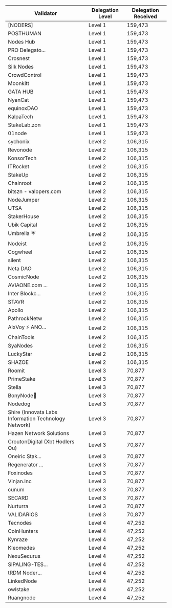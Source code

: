 | Validator                                            | Delegation Level | Delegation Received |
|------------------------------------------------------|------------------|---------------------|
| [NODERS]                                             | Level 1          | 159,473             |
| POSTHUMAN                                            | Level 1          | 159,473             |
| Nodes Hub                                            | Level 1          | 159,473             |
| PRO Delegato...                                      | Level 1          | 159,473             |
| Crosnest                                             | Level 1          | 159,473             |
| Silk Nodes                                           | Level 1          | 159,473             |
| CrowdControl                                         | Level 1          | 159,473             |
| Moonkitt                                             | Level 1          | 159,473             |
| GATA HUB                                             | Level 1          | 159,473             |
| NyanCat                                              | Level 1          | 159,473             |
| equinoxDAO                                           | Level 1          | 159,473             |
| KalpaTech                                            | Level 1          | 159,473             |
| StakeLab.zon                                         | Level 1          | 159,473             |
| 01node                                               | Level 1          | 159,473             |
| sychonix                                             | Level 2          | 106,315             |
| Revonode                                             | Level 2          | 106,315             |
| KonsorTech                                           | Level 2          | 106,315             |
| ITRocket                                             | Level 2          | 106,315             |
| StakeUp                                              | Level 2          | 106,315             |
| Chainroot                                            | Level 2          | 106,315             |
| bitszn - valopers.com                                | Level 2          | 106,315             |
| NodeJumper                                           | Level 2          | 106,315             |
| UTSA                                                 | Level 2          | 106,315             |
| StakerHouse                                          | Level 2          | 106,315             |
| Ubik Capital                                         | Level 2          | 106,315             |
| Umbrella ☔                                           | Level 2          | 106,315             |
| Nodeist                                              | Level 2          | 106,315             |
| Cogwheel                                             | Level 2          | 106,315             |
| silent                                               | Level 2          | 106,315             |
| Neta DAO                                             | Level 2          | 106,315             |
| CosmicNode                                           | Level 2          | 106,315             |
| AVIAONE.com ...                                      | Level 2          | 106,315             |
| Inter Blockc...                                      | Level 2          | 106,315             |
| STAVR                                                | Level 2          | 106,315             |
| Apollo                                               | Level 2          | 106,315             |
| PathrockNetw                                         | Level 2          | 106,315             |
| AlxVoy ⚡ ANO...                                      | Level 2          | 106,315             |
| ChainTools                                           | Level 2          | 106,315             |
| SyaNodes                                             | Level 2          | 106,315             |
| LuckyStar                                            | Level 2          | 106,315             |
| SHAZOE                                               | Level 2          | 106,315             |
| Roomit                                               | Level 3          | 70,877              |
| PrimeStake                                           | Level 3          | 70,877              |
| Stella                                               | Level 3          | 70,877              |
| BonyNode💚                                           | Level 3          | 70,877              |
| Nodedog                                              | Level 3          | 70,877              |
| Shire (Innovata Labs Information Technology Network) | Level 3          | 70,877              |
| Hazen Network Solutions                              | Level 3          | 70,877              |
| CroutonDigital (Xbt Hodlers Ou)                      | Level 3          | 70,877              |
| Oneiric Stak...                                      | Level 3          | 70,877              |
| Regenerator ...                                      | Level 3          | 70,877              |
| Foxinodes                                            | Level 3          | 70,877              |
| Vinjan.Inc                                           | Level 3          | 70,877              |
| cunum                                                | Level 3          | 70,877              |
| SECARD                                               | Level 3          | 70,877              |
| Nurturra                                             | Level 3          | 70,877              |
| VALIDARIOS                                           | Level 3          | 70,877              |
| Tecnodes                                             | Level 4          | 47,252              |
| CoinHunters                                          | Level 4          | 47,252              |
| Kynraze                                              | Level 4          | 47,252              |
| Kleomedes                                            | Level 4          | 47,252              |
| NexuSecurus                                          | Level 4          | 47,252              |
| SIPALING-TES...                                      | Level 4          | 47,252              |
| tRDM Noder...                                        | Level 4          | 47,252              |
| LinkedNode                                           | Level 4          | 47,252              |
| owlstake                                             | Level 4          | 47,252              |
| Ruangnode                                            | Level 4          | 47,252              |












